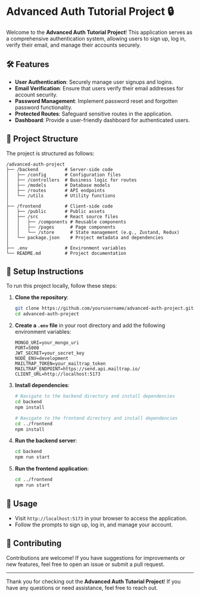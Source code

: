 
# Advanced Auth Tutorial Project 🔒

Welcome to the **Advanced Auth Tutorial Project**! This application serves as a comprehensive authentication system, allowing users to sign up, log in, verify their email, and manage their accounts securely.

## 🛠️ Features

- **User Authentication**: Securely manage user signups and logins.
- **Email Verification**: Ensure that users verify their email addresses for account security.
- **Password Management**: Implement password reset and forgotten password functionality.
- **Protected Routes**: Safeguard sensitive routes in the application.
- **Dashboard**: Provide a user-friendly dashboard for authenticated users.

## 📁 Project Structure

The project is structured as follows:

```
/advanced-auth-project
├── /backend          # Server-side code
│   ├── /config       # Configuration files
│   ├── /controllers  # Business logic for routes
│   ├── /models       # Database models
│   ├── /routes       # API endpoints
│   └── /utils        # Utility functions
│
├── /frontend         # Client-side code
│   ├── /public       # Public assets
│   ├── /src          # React source files
│   │   ├── /components # Reusable components
│   │   ├── /pages      # Page components
│   │   └── /store      # State management (e.g., Zustand, Redux)
│   └── package.json    # Project metadata and dependencies
│
├── .env              # Environment variables
└── README.md         # Project documentation
```

## 📁 Setup Instructions

To run this project locally, follow these steps:

1. **Clone the repository**:
   ```bash
   git clone https://github.com/yourusername/advanced-auth-project.git
   cd advanced-auth-project
   ```

2. **Create a `.env` file** in your root directory and add the following environment variables:
   ```plaintext
   MONGO_URI=your_mongo_uri
   PORT=5000
   JWT_SECRET=your_secret_key
   NODE_ENV=development
   MAILTRAP_TOKEN=your_mailtrap_token
   MAILTRAP_ENDPOINT=https://send.api.mailtrap.io/
   CLIENT_URL=http://localhost:5173
   ```

3. **Install dependencies**:
   ```bash
   # Navigate to the backend directory and install dependencies
   cd backend
   npm install

   # Navigate to the frontend directory and install dependencies
   cd ../frontend
   npm install
   ```

4. **Run the backend server**:
   ```bash
   cd backend
   npm run start
   ```

5. **Run the frontend application**:
   ```bash
   cd ../frontend
   npm run start
   ```

## 🚀 Usage

- Visit `http://localhost:5173` in your browser to access the application.
- Follow the prompts to sign up, log in, and manage your account.

## 🤝 Contributing

Contributions are welcome! If you have suggestions for improvements or new features, feel free to open an issue or submit a pull request.

---

Thank you for checking out the **Advanced Auth Tutorial Project**! If you have any questions or need assistance, feel free to reach out.
